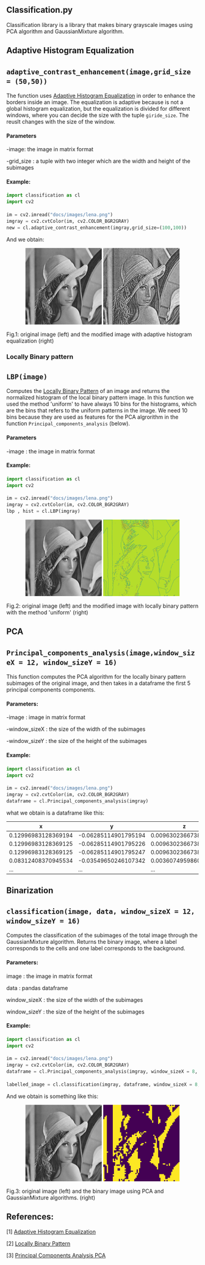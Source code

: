 ## Classification.py

Classification library is a library that makes binary grayscale images using PCA algorithm and GaussianMixture algorithm.

## Adaptive Histogram Equalization
## `adaptive_contrast_enhancement(image,grid_size = (50,50))`

The function uses [Adaptive
Histogram Equalization](https://opencv-python-tutroals.readthedocs.io/en/latest/py_tutorials/py_imgproc/py_histograms/py_histogram_equalization/py_histogram_equalization.html
) in order to enhance the borders inside an image.
The equalization is adaptive because is not a global histogram equalization,
but the equalization is divided for different windows, where you can decide the size with the tuple `giride_size`. The reuslt changes with the size of the window.

#### Parameters


-image: the image in matrix format

-grid_size : a tuple with two integer which are the width and height of the subimages

#### Example:

```python
import classification as cl
import cv2

im = cv2.imread("docs/images/lena.png")
imgray = cv2.cvtColor(im, cv2.COLOR_BGR2GRAY)
new = cl.adaptive_contrast_enhancement(imgray,grid_size=(100,100))
```
And we obtain:

<p align="center">
  <img src="https://github.com/riccardoscheda/AnomalousDiffusion/blob/master/docs/images/lena.png" width = "200" >
  <img src="https://github.com/riccardoscheda/AnomalousDiffusion/blob/master/docs/images/equalizedlena.png" width = "200">
</p>
Fig.1: original image (left) and the modified image with adaptive histogram equalization (right)

### Locally Binary pattern
## `LBP(image)`

Computes the [Locally Binary Pattern](https://scikit-image.org/docs/dev/auto_examples/features_detection/plot_local_binary_pattern.html) of an image and
returns the normalized histogram of the local binary pattern image.
In this function we used the method 'uniform' to have always 10 bins for the histograms, which are the bins that refers to the uniform patterns in the image. We need 10 bins because they are used as features for the PCA algrorithm in the function `Principal_components_analysis` (below).

#### Parameters

-image : the image in matrix format


#### Example:
```python
import classification as cl
import cv2

im = cv2.imread("docs/images/lena.png")
imgray = cv2.cvtColor(im, cv2.COLOR_BGR2GRAY)
lbp , hist = cl.LBP(imgray)
```

<p align="center">
  <img src="https://github.com/riccardoscheda/AnomalousDiffusion/blob/master/docs/images/lena.png" width = "200" >
  <img src="https://github.com/riccardoscheda/AnomalousDiffusion/blob/master/docs/images/lbplena.png" width = "200">
</p>
Fig.2: original image (left) and the modified image with locally binary pattern with the method 'uniform' (right)

## PCA
## `Principal_components_analysis(image,window_sizeX = 12, window_sizeY = 16)`

This function computes the PCA algorithm for the locally binary pattern subimages of the original image, and then takes in a dataframe the first 5 principal components components.

#### Parameters:

-image : image in matrix format

-window_sizeX : the size of the width of the subimages

-window_sizeY : the size of the height of the subimages


#### Example:
```python
import classification as cl
import cv2

im = cv2.imread("docs/images/lena.png")
imgray = cv2.cvtColor(im, cv2.COLOR_BGR2GRAY)
dataframe = cl.Principal_components_analysis(imgray)
```
what we obtain is a dataframe like this:

x|y|z|u|w
---|---|---|---|---
0.12996983128369194|-0.06285114901795194|0.009630236673870328|-0.0013368769283709939|-0.0023434951040339404
0.12996983128369125|-0.06285114901795226|0.009630236673869755|-0.0013368769283715611|-0.0023434951040339526
0.12996983128369125|-0.06285114901795247|0.009630236673870415|-0.0013368769283712643|-0.0023434951040346634
0.08312408370945534|-0.03549650246107342|0.003607495986024477|-0.0025576345014921794|-0.00247981733049018
...|...|...|...|...

## Binarization
## `classification(image, data, window_sizeX = 12, window_sizeY = 16)`

Computes the classification of the subimages of the total image through the GaussianMixture algorithm.
Returns the binary image, where a label corresponds to the cells and one
label corresponds to the background.

#### Parameters:


image : the image in matrix format

data : pandas dataframe

window_sizeX : the size of the width of the subimages

window_sizeY : the size of the height of the subimages

#### Example:

```python
import classification as cl
import cv2

im = cv2.imread("docs/images/lena.png")
imgray = cv2.cvtColor(im, cv2.COLOR_BGR2GRAY)
dataframe = cl.Principal_components_analysis(imgray, window_sizeX = 8, window_sizeY = 8)

labelled_image = cl.classification(imgray, dataframe, window_sizeX = 8, window_sizeY = 8)
```
And we obtain is something like this:
<p align="center">
  <img src="https://github.com/riccardoscheda/AnomalousDiffusion/blob/master/docs/images/lena.png" width = "200" >
  <img src="https://github.com/riccardoscheda/AnomalousDiffusion/blob/master/docs/images/labelledlena.png" width = "200">
</p>
Fig.3: original image (left) and the binary image using PCA and GaussianMixture algorithms. (right)


References:
------------------

[1] [Adaptive
Histogram Equalization](https://opencv-python-tutroals.readthedocs.io/en/latest/py_tutorials/py_imgproc/py_histograms/py_histogram_equalization/py_histogram_equalization.html
)

[2] [Locally Binary Pattern](https://scikit-image.org/docs/dev/auto_examples/features_detection/plot_local_binary_pattern.html)

[3] [Principal Components Analysis PCA](https://en.wikipedia.org/wiki/Principal_component_analysis)
